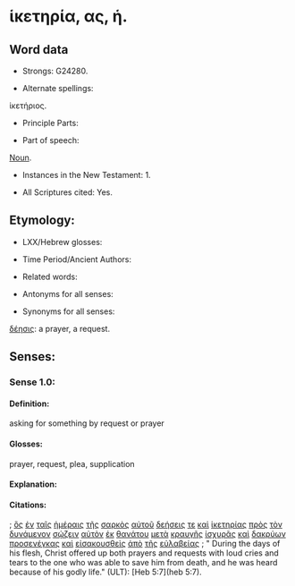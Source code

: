 # ἱκετηρία, ας, ἡ.

<!-- Status: S3=Needs2ndReview -->
<!-- Lexica used for edits: BDAG, LN, FFM, A-S  -->

## Word data

* Strongs: G24280.

* Alternate spellings:

 ἱκετήριος.
 
* Principle Parts: 

* Part of speech: 

[Noun](http://ugg.readthedocs.io/en/latest/noun.html).

* Instances in the New Testament: 1.

* All Scriptures cited: Yes.

## Etymology: 

* LXX/Hebrew glosses: 

* Time Period/Ancient Authors: 

* Related words: 

* Antonyms for all senses:

* Synonyms for all senses: 

[δέησις](../G11620/01.md): a prayer, a request.

## Senses:

### Sense  1.0: 

#### Definition: 

asking for something by request or prayer

#### Glosses: 

prayer, request, plea, supplication 

#### Explanation: 

#### Citations: 

; [ὃς](../G37390/01.md) [ἐν](../G17220/01.md) [ταῖς](../G35880/01.md) [ἡμέραις](../G22500/01.md) [τῆς](../G35880/01.md) [σαρκὸς](../G45610/01.md) [αὐτοῦ](../G08460/01.md) [δεήσεις](../G11620/01.md) [τε](../G50370/01.md) [καὶ](../G25320/01.md) [ἱκετηρίας](../G24280/01.md) [πρὸς](../G43140/01.md) [τὸν](../G35880/01.md) [δυνάμενον](../G14100/01.md) [σῴζειν](../G49820/01.md) [αὐτὸν](../G08460/01.md) [ἐκ](../G15370/01.md) [θανάτου](../G22880/01.md) [μετὰ](../G33260/01.md) [κραυγῆς](../G29060/01.md) [ἰσχυρᾶς](../G24780/01.md) [καὶ](../G25320/01.md) [δακρύων](../G11440/01.md) [προσενέγκας](../G43740/01.md) [καὶ](../G25320/01.md) [εἰσακουσθεὶς](../G15220/01.md) [ἀπὸ](../G05750/01.md) [τῆς](../G35880/01.md) [εὐλαβείας](../G21240/01.md)
; " During the days of his flesh, Christ offered up both prayers and requests with loud cries and tears to the one who was able to save him from death, and he was heard because of his godly life." (ULT): 
[Heb 5:7](heb 5:7).
